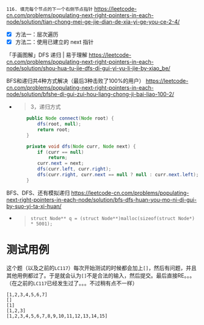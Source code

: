 
`116. 填充每个节点的下一个右侧节点指针` https://leetcode-cn.com/problems/populating-next-right-pointers-in-each-node/solution/tian-chong-mei-ge-jie-dian-de-xia-yi-ge-you-ce-2-4/
- [x] 方法一：层次遍历
- [x] 方法二：使用已建立的 next 指针

「手画图解」DFS 递归 | 易于理解 https://leetcode-cn.com/problems/populating-next-right-pointers-in-each-node/solution/shou-hua-tu-jie-dfs-di-gui-yi-yu-li-jie-by-xiao_be/

BFS和递归共4种方式解决（最后3种击败了100%的用户） https://leetcode-cn.com/problems/populating-next-right-pointers-in-each-node/solution/bfshe-di-gui-zui-hou-liang-chong-ji-bai-liao-100-2/
- > 3，递归方式
  ```java
      public Node connect(Node root) {
          dfs(root, null);
          return root;
      }

      private void dfs(Node curr, Node next) {
          if (curr == null)
              return;
          curr.next = next;
          dfs(curr.left, curr.right);
          dfs(curr.right, curr.next == null ? null : curr.next.left);
      }
  ```

BFS、DFS、还有模拟递归 https://leetcode-cn.com/problems/populating-next-right-pointers-in-each-node/solution/bfs-dfs-huan-you-mo-ni-di-gui-by-suo-yi-ta-xi-huan/
- > `struct Node** q = (struct Node**)malloc(sizeof(struct Node*) * 5001);`

# 测试用例

这个题（以及之前的`LC117`）每次开始测试的时候都会加上`[]`，然后有问题，并且其他用例都过了。于是就会认为`[]`不是合法的输入，然后提交。最后直接RE。。。（在之前的`LC117`已经发生过了。。。不过稍有点不一样）
```console
[1,2,3,4,5,6,7]
[]
[1]
[1,2,3]
[1,2,3,4,5,6,7,8,9,10,11,12,13,14,15]
```
